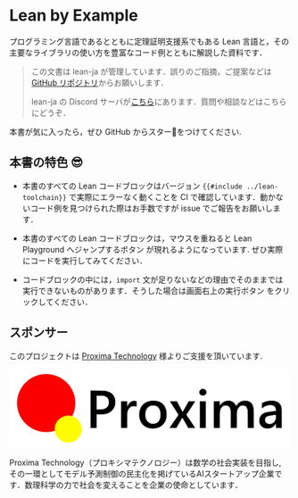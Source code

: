 # Lean by Example

プログラミング言語であるとともに定理証明支援系でもある Lean 言語と，その主要なライブラリの使い方を豊富なコード例とともに解説した資料です．

> この文書は lean-ja が管理しています．誤りのご指摘，ご提案などは [GitHub リポジトリ](https://github.com/lean-ja/lean-by-example)からお願いします．
>
> lean-ja の Discord サーバが[こちら](https://discord.gg/p32ZfnVawh)にあります．質問や相談などはこちらにどうぞ．

本書が気に入ったら，ぜひ GitHub からスター🌟をつけてください.

## 本書の特色 😎

* 本書のすべての Lean コードブロックはバージョン `{{#include ../lean-toolchain}}` で実際にエラーなく動くことを CI で確認しています．動かないコード例を見つけられた際はお手数ですが issue でご報告をお願いします．

* 本書のすべての Lean コードブロックは，マウスを重ねると Lean Playground へジャンプするボタン <a class="fa fa-external-link"></a> が現れるようになっています. ぜひ実際にコードを実行してみてください．

* コードブロックの中には，`import` 文が足りないなどの理由でそのままでは実行できないものがあります．そうした場合は画面右上の実行ボタン <i class="fa fa-play"></i> をクリックしてください．

## スポンサー

このプロジェクトは [Proxima Technology](https://proxima-ai-tech.com/) 様よりご支援を頂いています.

![logo of Proxima Technology](./image/proxima.svg)

Proxima Technology（プロキシマテクノロジー）は数学の社会実装を目指し, その⼀環としてモデル予測制御の民主化を掲げているAIスタートアップ企業です．数理科学の力で社会を変えることを企業の使命としています．
